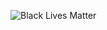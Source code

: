 ![Black Lives Matter](https://blacklivesmatter.com/wp-content/uploads/2020/06/blmgn-sm-blm-twitter-profile-1500x500-01.jpg)
